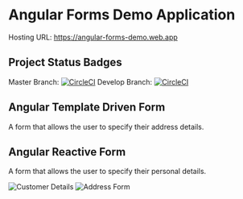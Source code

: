 # Angular Forms Demo Application


Hosting URL: https://angular-forms-demo.web.app 

## Project Status Badges

Master Branch: [![CircleCI](https://circleci.com/gh/Keanu-Ellwood-DVT/angular-forms-demo/tree/master.svg?style=svg&circle-token=12dfe3208a3a2a0bb6dd920af0a38436e945ba2d)](https://circleci.com/gh/Keanu-Ellwood-DVT/angular-forms-demo/tree/master)
Develop Branch: [![CircleCI](https://circleci.com/gh/Keanu-Ellwood-DVT/angular-forms-demo/tree/develop.svg?style=svg&circle-token=12dfe3208a3a2a0bb6dd920af0a38436e945ba2d)](https://circleci.com/gh/Keanu-Ellwood-DVT/angular-forms-demo/tree/develop)


## Angular Template Driven Form

A form that allows the user to specify their address details.

## Angular Reactive Form

A form that allows the user to specify their personal details.


![](https://raw.githubusercontent.com/Keanu-Ellwood-DVT/angular-forms-demo/master/screenshots/custdet.PNG "Customer Details")
![](https://raw.githubusercontent.com/Keanu-Ellwood-DVT/angular-forms-demo/master/screenshots/addressf.PNG "Address Form")
